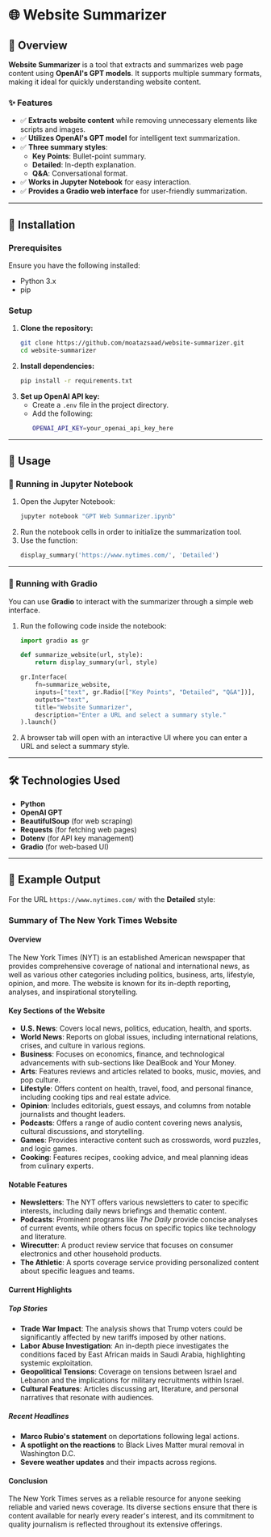 # 🌐 Website Summarizer  

## 📌 Overview  
**Website Summarizer** is a tool that extracts and summarizes web page content using **OpenAI's GPT models**. It supports multiple summary formats, making it ideal for quickly understanding website content.  

### ✨ Features  
- ✅ **Extracts website content** while removing unnecessary elements like scripts and images.  
- ✅ **Utilizes OpenAI's GPT model** for intelligent text summarization.  
- ✅ **Three summary styles**:  
  - **Key Points**: Bullet-point summary.  
  - **Detailed**: In-depth explanation.  
  - **Q&A**: Conversational format.  
- ✅ **Works in Jupyter Notebook** for easy interaction.  
- ✅ **Provides a Gradio web interface** for user-friendly summarization.  

---

## 🚀 Installation  

### Prerequisites  
Ensure you have the following installed:  
- Python 3.x  
- pip  

### Setup  
1. **Clone the repository:**  
   ```sh
   git clone https://github.com/moatazsaad/website-summarizer.git  
   cd website-summarizer  
   ```  
2. **Install dependencies:**  
   ```sh
   pip install -r requirements.txt  
   ```  
3. **Set up OpenAI API key:**  
   - Create a `.env` file in the project directory.  
   - Add the following:  
     ```sh
     OPENAI_API_KEY=your_openai_api_key_here  
     ```  

---

## 🎯 Usage  

### 🔹 Running in Jupyter Notebook  
1. Open the Jupyter Notebook:  
   ```sh
   jupyter notebook "GPT Web Summarizer.ipynb"  
   ```  
2. Run the notebook cells in order to initialize the summarization tool.  
3. Use the function:  
   ```python
   display_summary('https://www.nytimes.com/', 'Detailed')  
   ```  

---

### 🔹 Running with Gradio  
You can use **Gradio** to interact with the summarizer through a simple web interface.  

1. Run the following code inside the notebook:  
   ```python
   import gradio as gr  

   def summarize_website(url, style):  
       return display_summary(url, style)  

   gr.Interface(  
       fn=summarize_website,  
       inputs=["text", gr.Radio(["Key Points", "Detailed", "Q&A"])],  
       outputs="text",  
       title="Website Summarizer",  
       description="Enter a URL and select a summary style."  
   ).launch()  
   ```  
2. A browser tab will open with an interactive UI where you can enter a URL and select a summary style.  

---

## 🛠 Technologies Used  
- **Python**  
- **OpenAI GPT**  
- **BeautifulSoup** (for web scraping)  
- **Requests** (for fetching web pages)  
- **Dotenv** (for API key management)  
- **Gradio** (for web-based UI)  

---

## 📌 Example Output  
For the URL `https://www.nytimes.com/` with the **Detailed** style:

### **Summary of The New York Times Website**
#### **Overview**
The New York Times (NYT) is an established American newspaper that provides comprehensive coverage of national and international news, as well as various other categories including politics, business, arts, lifestyle, opinion, and more. The website is known for its in-depth reporting, analyses, and inspirational storytelling.

#### **Key Sections of the Website**
- **U.S. News**: Covers local news, politics, education, health, and sports.
- **World News**: Reports on global issues, including international relations, crises, and culture in various regions.
- **Business**: Focuses on economics, finance, and technological advancements with sub-sections like DealBook and Your Money.
- **Arts**: Features reviews and articles related to books, music, movies, and pop culture.
- **Lifestyle**: Offers content on health, travel, food, and personal finance, including cooking tips and real estate advice.
- **Opinion**: Includes editorials, guest essays, and columns from notable journalists and thought leaders.
- **Podcasts**: Offers a range of audio content covering news analysis, cultural discussions, and storytelling.
- **Games**: Provides interactive content such as crosswords, word puzzles, and logic games.
- **Cooking**: Features recipes, cooking advice, and meal planning ideas from culinary experts.

#### **Notable Features**
- **Newsletters**: The NYT offers various newsletters to cater to specific interests, including daily news briefings and thematic content.
- **Podcasts**: Prominent programs like *The Daily* provide concise analyses of current events, while others focus on specific topics like technology and literature.
- **Wirecutter**: A product review service that focuses on consumer electronics and other household products.
- **The Athletic**: A sports coverage service providing personalized content about specific leagues and teams.

#### **Current Highlights**
##### **Top Stories**
- **Trade War Impact**: The analysis shows that Trump voters could be significantly affected by new tariffs imposed by other nations.
- **Labor Abuse Investigation**: An in-depth piece investigates the conditions faced by East African maids in Saudi Arabia, highlighting systemic exploitation.
- **Geopolitical Tensions**: Coverage on tensions between Israel and Lebanon and the implications for military recruitments within Israel.
- **Cultural Features**: Articles discussing art, literature, and personal narratives that resonate with audiences.

##### **Recent Headlines**
- **Marco Rubio's statement** on deportations following legal actions.
- **A spotlight on the reactions** to Black Lives Matter mural removal in Washington D.C.
- **Severe weather updates** and their impacts across regions.

#### **Conclusion**
The New York Times serves as a reliable resource for anyone seeking reliable and varied news coverage. Its diverse sections ensure that there is content available for nearly every reader's interest, and its commitment to quality journalism is reflected throughout its extensive offerings.
